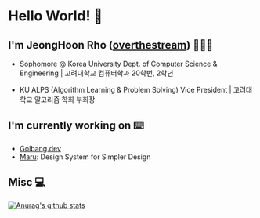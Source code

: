 # Hello World! 👋

## I'm JeongHoon Rho ([overthestream]) 👨🏻‍💻
    
- Sophomore @ Korea University Dept. of Computer Science & Engineering | 고려대학교 컴퓨터학과 20학번, 2학년

- KU ALPS (Algorithm Learning & Problem Solving) Vice President | 고려대학교 알고리즘 학회 부회장

## I'm currently working on ⌨️

- [Golbang.dev](https://github.com/golbang-dev)
- [Maru](https://github.com/hyp3rflow/maru): Design System for Simpler Design

## Misc 💻

[![Anurag's github stats](https://github-readme-stats.vercel.app/api?username=overthestream)](https://github.com/anuraghazra/github-readme-stats)

[overthestream]: https://github.com/overthestream
